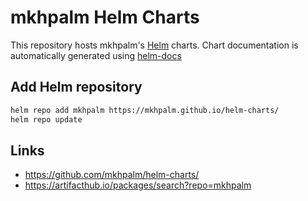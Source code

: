 # mkhpalm Helm Charts

This repository hosts mkhpalm's [Helm](https://helm.sh) charts. Chart documentation is automatically generated using [helm-docs](https://github.com/norwoodj/helm-docs)

## Add Helm repository

```bash
helm repo add mkhpalm https://mkhpalm.github.io/helm-charts/
helm repo update
```

## Links

- https://github.com/mkhpalm/helm-charts/
- https://artifacthub.io/packages/search?repo=mkhpalm
